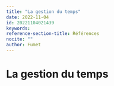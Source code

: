 ```yaml
---
title: "La gestion du temps"
date: 2022-11-04
id: 20221104021439
keywords:
reference-section-title: Références
nocite: ""
author: Fumet
---
```


# La gestion du temps

